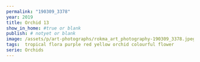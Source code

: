 ```yaml
---
permalink: "190309_3378"
year: 2019
title: Orchid 13
show_in_home: #true or blank
publish: # notyet or blank
image: /assets/p/art-photographs/rokma_art_photography-190309_3378.jpeg
tags:  tropical flora purple red yellow orchid colourful flower
serie: Orchids
---
```

